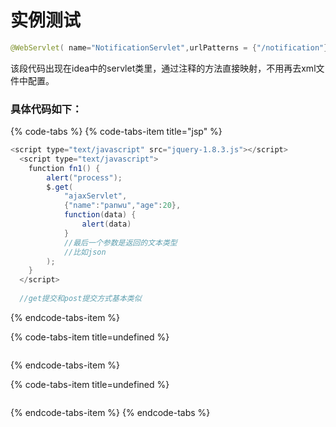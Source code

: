 # 实例测试

```java
@WebServlet( name="NotificationServlet",urlPatterns = {"/notification"})
```

该段代码出现在idea中的servlet类里，通过注释的方法直接映射，不用再去xml文件中配置。

### 具体代码如下：

{% code-tabs %}
{% code-tabs-item title="jsp" %}
```java
<script type="text/javascript" src="jquery-1.8.3.js"></script>
  <script type="text/javascript">
    function fn1() {
        alert("process");
        $.get(
            "ajaxServlet",
            {"name":"panwu","age":20},
            function(data) {
                alert(data)
            }
            //最后一个参数是返回的文本类型
            //比如json
        );
    }
  </script>
  
  //get提交和post提交方式基本类似
```
{% endcode-tabs-item %}

{% code-tabs-item title=undefined %}
```

```
{% endcode-tabs-item %}

{% code-tabs-item title=undefined %}
```

```
{% endcode-tabs-item %}
{% endcode-tabs %}

